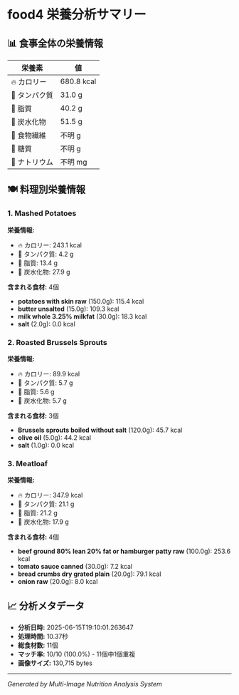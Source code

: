 # food4 栄養分析サマリー

## 📊 食事全体の栄養情報

| 栄養素 | 値 |
|--------|-----|
| 🔥 カロリー | 680.8 kcal |
| 🥩 タンパク質 | 31.0 g |
| 🧈 脂質 | 40.2 g |
| 🍞 炭水化物 | 51.5 g |
| 🌾 食物繊維 | 不明 g |
| 🍯 糖質 | 不明 g |
| 🧂 ナトリウム | 不明 mg |

## 🍽️ 料理別栄養情報

### 1. Mashed Potatoes

**栄養情報:**
- 🔥 カロリー: 243.1 kcal
- 🥩 タンパク質: 4.2 g
- 🧈 脂質: 13.4 g
- 🍞 炭水化物: 27.9 g

**含まれる食材:** 4個

- **potatoes with skin raw** (150.0g): 115.4 kcal
- **butter unsalted** (15.0g): 109.3 kcal
- **milk whole 3.25% milkfat** (30.0g): 18.3 kcal
- **salt** (2.0g): 0.0 kcal

### 2. Roasted Brussels Sprouts

**栄養情報:**
- 🔥 カロリー: 89.9 kcal
- 🥩 タンパク質: 5.7 g
- 🧈 脂質: 5.6 g
- 🍞 炭水化物: 5.7 g

**含まれる食材:** 3個

- **Brussels sprouts boiled without salt** (120.0g): 45.7 kcal
- **olive oil** (5.0g): 44.2 kcal
- **salt** (1.0g): 0.0 kcal

### 3. Meatloaf

**栄養情報:**
- 🔥 カロリー: 347.9 kcal
- 🥩 タンパク質: 21.1 g
- 🧈 脂質: 21.2 g
- 🍞 炭水化物: 17.9 g

**含まれる食材:** 4個

- **beef ground 80% lean 20% fat or hamburger patty raw** (100.0g): 253.6 kcal
- **tomato sauce canned** (30.0g): 7.2 kcal
- **bread crumbs dry grated plain** (20.0g): 79.1 kcal
- **onion raw** (20.0g): 8.0 kcal

## 📈 分析メタデータ

- **分析日時:** 2025-06-15T19:10:01.263647
- **処理時間:** 10.37秒
- **総食材数:** 11個
- **マッチ率:** 10/10 (100.0%) - 11個中1個重複
- **画像サイズ:** 130,715 bytes

---
*Generated by Multi-Image Nutrition Analysis System*

